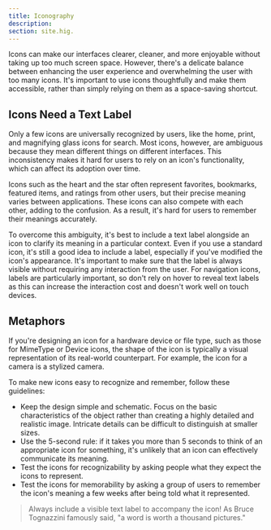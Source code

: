 ```yaml
---
title: Iconography 
description:
section: site.hig.
---
```



Icons can make our interfaces clearer, cleaner, and more enjoyable without taking up too much screen space.
However, there's a delicate balance between enhancing the user experience and overwhelming the user with too many icons. 
It's important to use icons thoughtfully and make them accessible, rather than simply relying on them as a space-saving shortcut.


## Icons Need a Text Label

Only a few icons are universally recognized by users, like the home, print, and magnifying glass icons for search. Most icons, however, are ambiguous because they mean different things on different interfaces. This inconsistency makes it hard for users to rely on an icon's functionality, which can affect its adoption over time.

Icons such as the heart and the star often represent favorites, bookmarks, featured items, and ratings from other users, but their precise meaning varies between applications. These icons can also compete with each other, adding to the confusion. As a result, it's hard for users to remember their meanings accurately.

To overcome this ambiguity, it's best to include a text label alongside an icon to clarify its meaning in a particular context. Even if you use a standard icon, it's still a good idea to include a label, especially if you've modified the icon's appearance. It's important to make sure that the label is always visible without requiring any interaction from the user. For navigation icons, labels are particularly important, so don't rely on hover to reveal text labels as this can increase the interaction cost and doesn't work well on touch devices.



## Metaphors

If you're designing an icon for a hardware device or file type, such as those for MimeType or Device icons, the shape of the icon is typically a visual representation of its real-world counterpart. For example, the icon for a camera is a stylized camera.

To make new icons easy to recognize and remember, follow these guidelines:

- Keep the design simple and schematic. Focus on the basic characteristics of the object rather than creating a highly detailed and realistic image. Intricate details can be difficult to distinguish at smaller sizes.
- Use the 5-second rule: if it takes you more than 5 seconds to think of an appropriate icon for something, it's unlikely that an icon can effectively communicate its meaning.
- Test the icons for recognizability by asking people what they expect the icons to represent.
- Test the icons for memorability by asking a group of users to remember the icon's meaning a few weeks after being told what it represented.

> Always include a visible text label to accompany the icon! As Bruce Tognazzini famously said, "a word is worth a thousand pictures."

